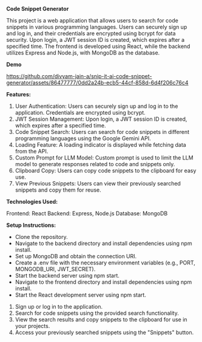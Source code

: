**Code Snippet Generator**

This project is a web application that allows users to search for code snippets in various programming languages. Users can securely sign up and log in, and their credentials are encrypted using bcrypt for data security. Upon login, a JWT session ID is created, which expires after a specified time. The frontend is developed using React, while the backend utilizes Express and Node.js, with MongoDB as the database.

**Demo**


https://github.com/divyam-jain-a/snip-it-ai-code-snippet-generator/assets/86477777/0dd2a24b-ecb5-44cf-858d-6d4f206c76c4



**Features:**

1. User Authentication: Users can securely sign up and log in to the application. Credentials are encrypted using bcrypt.
2. JWT Session Management: Upon login, a JWT session ID is created, which expires after a specified time.
3. Code Snippet Search: Users can search for code snippets in different programming languages using the Google Gemini API.
4. Loading Feature: A loading indicator is displayed while fetching data from the API.
5. Custom Prompt for LLM Model: Custom prompt is used to limit the LLM model to generate responses related to code and snippets only.
6. Clipboard Copy: Users can copy code snippets to the clipboard for easy use.
7. View Previous Snippets: Users can view their previously searched snippets and copy them for reuse.

**Technologies Used:**

Frontend: React
Backend: Express, Node.js
Database: MongoDB

**Setup Instructions:**

- Clone the repository.
- Navigate to the backend directory and install dependencies using npm install.
- Set up MongoDB and obtain the connection URI.
- Create a .env file with the necessary environment variables (e.g., PORT, MONGODB_URI, JWT_SECRET).
- Start the backend server using npm start.
- Navigate to the frontend directory and install dependencies using npm install.
- Start the React development server using npm start.

1. Sign up or log in to the application.
2. Search for code snippets using the provided search functionality.
3. View the search results and copy snippets to the clipboard for use in your projects.
4. Access your previously searched snippets using the "Snippets" button.
   
